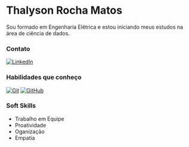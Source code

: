 # Thalyson Rocha Matos
Sou formado em Engenharia Elétrica e estou iniciando meus estudos na área de ciência de dados.

### Contato

[![LinkedIn](https://img.shields.io/badge/LinkedIn-000?style=for-the-badge&logo=linkedin&logoColor=0E76A8)](https://www.linkedin.com/in/thalyson-rocha-matos/)


### Habilidades que conheço

[![Git](https://img.shields.io/badge/Git-000?style=for-the-badge&logo=git&logoColor=E94D5F)](https://git-scm.com/doc) 
[![GitHub](https://img.shields.io/badge/GitHub-000?style=for-the-badge&logo=github&logoColor=30A3DC)](https://docs.github.com/)

### Soft Skills

- Trabalho em Equipe
- Proatividade
- Oganização
- Empatia